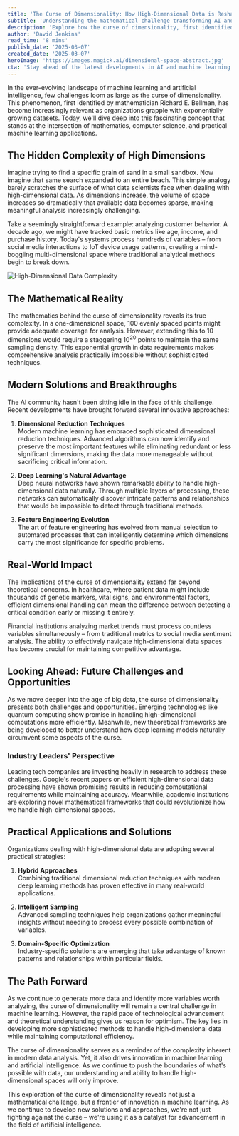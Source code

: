 ```yaml
---
title: 'The Curse of Dimensionality: How High-Dimensional Data is Reshaping Machine Learning'
subtitle: 'Understanding the mathematical challenge transforming AI and data science'
description: 'Explore how the curse of dimensionality, first identified by mathematician Richard E. Bellman, poses significant challenges in machine learning as datasets grow exponentially. This article delves into modern solutions, from dimensional reduction techniques to deep learning approaches, helping organizations navigate high-dimensional data spaces while driving innovation in artificial intelligence.'
author: 'David Jenkins'
read_time: '8 mins'
publish_date: '2025-03-07'
created_date: '2025-03-07'
heroImage: 'https://images.magick.ai/dimensional-space-abstract.jpg'
cta: 'Stay ahead of the latest developments in AI and machine learning by following us on LinkedIn. Join our community of data scientists and tech enthusiasts as we explore cutting-edge solutions to challenges like the curse of dimensionality.'
---
```


In the ever-evolving landscape of machine learning and artificial intelligence, few challenges loom as large as the curse of dimensionality. This phenomenon, first identified by mathematician Richard E. Bellman, has become increasingly relevant as organizations grapple with exponentially growing datasets. Today, we'll dive deep into this fascinating concept that stands at the intersection of mathematics, computer science, and practical machine learning applications.

## The Hidden Complexity of High Dimensions

Imagine trying to find a specific grain of sand in a small sandbox. Now imagine that same search expanded to an entire beach. This simple analogy barely scratches the surface of what data scientists face when dealing with high-dimensional data. As dimensions increase, the volume of space increases so dramatically that available data becomes sparse, making meaningful analysis increasingly challenging.

Take a seemingly straightforward example: analyzing customer behavior. A decade ago, we might have tracked basic metrics like age, income, and purchase history. Today's systems process hundreds of variables – from social media interactions to IoT device usage patterns, creating a mind-boggling multi-dimensional space where traditional analytical methods begin to break down.

![High-Dimensional Data Complexity](https://i.magick.ai/1729346181200_density_space_illustration)

## The Mathematical Reality

The mathematics behind the curse of dimensionality reveals its true complexity. In a one-dimensional space, 100 evenly spaced points might provide adequate coverage for analysis. However, extending this to 10 dimensions would require a staggering 10<sup>20</sup> points to maintain the same sampling density. This exponential growth in data requirements makes comprehensive analysis practically impossible without sophisticated techniques.

## Modern Solutions and Breakthroughs

The AI community hasn't been sitting idle in the face of this challenge. Recent developments have brought forward several innovative approaches:

1. **Dimensional Reduction Techniques**  
   Modern machine learning has embraced sophisticated dimensional reduction techniques. Advanced algorithms can now identify and preserve the most important features while eliminating redundant or less significant dimensions, making the data more manageable without sacrificing critical information.

2. **Deep Learning's Natural Advantage**  
   Deep neural networks have shown remarkable ability to handle high-dimensional data naturally. Through multiple layers of processing, these networks can automatically discover intricate patterns and relationships that would be impossible to detect through traditional methods.

3. **Feature Engineering Evolution**  
   The art of feature engineering has evolved from manual selection to automated processes that can intelligently determine which dimensions carry the most significance for specific problems.

## Real-World Impact

The implications of the curse of dimensionality extend far beyond theoretical concerns. In healthcare, where patient data might include thousands of genetic markers, vital signs, and environmental factors, efficient dimensional handling can mean the difference between detecting a critical condition early or missing it entirely.

Financial institutions analyzing market trends must process countless variables simultaneously – from traditional metrics to social media sentiment analysis. The ability to effectively navigate high-dimensional data spaces has become crucial for maintaining competitive advantage.

## Looking Ahead: Future Challenges and Opportunities

As we move deeper into the age of big data, the curse of dimensionality presents both challenges and opportunities. Emerging technologies like quantum computing show promise in handling high-dimensional computations more efficiently. Meanwhile, new theoretical frameworks are being developed to better understand how deep learning models naturally circumvent some aspects of the curse.

### Industry Leaders' Perspective

Leading tech companies are investing heavily in research to address these challenges. Google's recent papers on efficient high-dimensional data processing have shown promising results in reducing computational requirements while maintaining accuracy. Meanwhile, academic institutions are exploring novel mathematical frameworks that could revolutionize how we handle high-dimensional spaces.

## Practical Applications and Solutions

Organizations dealing with high-dimensional data are adopting several practical strategies:

1. **Hybrid Approaches**  
   Combining traditional dimensional reduction techniques with modern deep learning methods has proven effective in many real-world applications.

2. **Intelligent Sampling**  
   Advanced sampling techniques help organizations gather meaningful insights without needing to process every possible combination of variables.

3. **Domain-Specific Optimization**  
   Industry-specific solutions are emerging that take advantage of known patterns and relationships within particular fields.

## The Path Forward

As we continue to generate more data and identify more variables worth analyzing, the curse of dimensionality will remain a central challenge in machine learning. However, the rapid pace of technological advancement and theoretical understanding gives us reason for optimism. The key lies in developing more sophisticated methods to handle high-dimensional data while maintaining computational efficiency.

The curse of dimensionality serves as a reminder of the complexity inherent in modern data analysis. Yet, it also drives innovation in machine learning and artificial intelligence. As we continue to push the boundaries of what's possible with data, our understanding and ability to handle high-dimensional spaces will only improve.

This exploration of the curse of dimensionality reveals not just a mathematical challenge, but a frontier of innovation in machine learning. As we continue to develop new solutions and approaches, we're not just fighting against the curse – we're using it as a catalyst for advancement in the field of artificial intelligence.